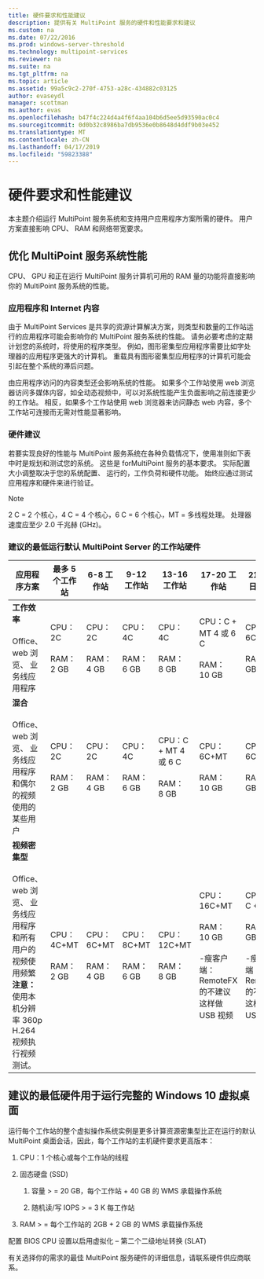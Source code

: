 ```yaml
---
title: 硬件要求和性能建议
description: 提供有关 MultiPoint 服务的硬件和性能要求和建议
ms.custom: na
ms.date: 07/22/2016
ms.prod: windows-server-threshold
ms.technology: multipoint-services
ms.reviewer: na
ms.suite: na
ms.tgt_pltfrm: na
ms.topic: article
ms.assetid: 99a5c9c2-270f-4753-a28c-434882c03125
author: evaseydl
manager: scottman
ms.author: evas
ms.openlocfilehash: b47f4c224d4a4f6f4aa104b6d5ee5d93590ac0c4
ms.sourcegitcommit: 0d0b32c8986ba7db9536e0b8648d4ddf9b03e452
ms.translationtype: MT
ms.contentlocale: zh-CN
ms.lasthandoff: 04/17/2019
ms.locfileid: "59823388"
---
```

# <a name="hardware-requirements-and-performance-recommendations"></a>硬件要求和性能建议
本主题介绍运行 MultiPoint 服务系统和支持用户应用程序方案所需的硬件。 用户方案直接影响 CPU、 RAM 和网络带宽要求。  

## <a name="optimize-multipoint-services-system-performance"></a>优化 MultiPoint 服务系统性能  
CPU、 GPU 和正在运行 MultiPoint 服务计算机可用的 RAM 量的功能将直接影响你的 MultiPoint 服务系统的性能。  
  
### <a name="applications-and-internet-content"></a>应用程序和 Internet 内容  
由于 MultiPoint Services 是共享的资源计算解决方案，则类型和数量的工作站运行的应用程序可能会影响你的 MultiPoint 服务系统的性能。 请务必要考虑的定期计划您的系统时，将使用的程序类型。 例如，图形密集型应用程序需要比如字处理器的应用程序更强大的计算机。 重载具有图形密集型应用程序的计算机可能会引起在整个系统的滞后问题。  
  
由应用程序访问的内容类型还会影响系统的性能。 如果多个工作站使用 web 浏览器访问多媒体内容，如全动态视频中，可以对系统性能产生负面影响之前连接更少的工作站。 相反，如果多个工作站使用 web 浏览器来访问静态 web 内容，多个工作站可连接而无需对性能显著影响。  
  
### <a name="hardware-recommendations"></a>硬件建议  
若要实现良好的性能与 MultiPoint 服务系统在各种负载情况下，使用准则如下表中时是规划和测试您的系统。 这些是 forMultiPoint 服务的基本要求。 实际配置大小调整取决于您的系统配置、 运行的，工作负荷和硬件功能。 始终应通过测试应用程序和硬件来进行验证。  
  
> [!NOTE]  
> 2 C = 2 个核心，4 C = 4 个核心，6 C = 6 个核心，MT = 多线程处理。 处理器速度应至少 2.0 千兆赫 (GHz)。  
  
### <a name="minimum-recommended-hardware-for-running-default-multipoint-server-stations"></a>建议的最低运行默认 MultiPoint Server 的工作站硬件  
  
|应用程序方案|最多 5 个工作站|6-8 工作站|9-12 工作站|13-16 工作站|17-20 工作站|21 至 24 日工作站|  
|------------------------|----------------------|-------------------|------------------|-------------------|-------------------|-----------------|  
|**工作效率**<br /><br />Office、 web 浏览、 业务线应用程序|CPU：2C<br /><br />RAM：2 GB|CPU：2C<br /><br />RAM：4 GB|CPU：4C<br /><br />RAM：6 GB|CPU：4C<br /><br />RAM：8 GB|CPU：C + MT 4 或 6 C<br /><br />RAM：10 GB| CPU：6C+MT<br /><br />RAM：12 GB|
|**混合**<br /><br />Office、 web 浏览、 业务线应用程序和偶尔的视频使用的某些用户|CPU：2C<br /><br />RAM：2 GB|CPU：2C<br /><br />RAM：4 GB|CPU：4C<br /><br />RAM：6 GB|CPU：C + MT 4 或 6 C<br /><br />RAM：8 GB|CPU：6C+MT<br /><br />RAM：10 GB| CPU：6C+MT<br /><br />RAM：12 GB| 
|**视频密集型**<br /><br />Office、 web 浏览、 业务线应用程序和所有用户的视频使用频繁**注意：** 使用本机分辨率 360p H.264 视频执行视频测试。|CPU：4C+MT<br /><br />RAM：2 GB|CPU：6C+MT<br /><br />RAM：4 GB|CPU：8C+MT<br /><br />RAM：6 GB|CPU：12C+MT<br /><br />RAM：8 GB|CPU：16C+MT<br /><br />RAM：10 GB<br /><br />-瘦客户端：RemoteFX<br />的不建议这样做 USB 视频| CPU：20 C + MT<br /><br />RAM：12 GB<br /><br />-瘦客户端：RemoteFX<br />的不建议这样做 USB 视频|   
  
## <a name="minimum-recommended-hardware-for-running-full-windows-10-virtual-desktops"></a>建议的最低硬件用于运行完整的 Windows 10 虚拟桌面  
运行每个工作站的整个虚拟操作系统实例是更多计算资源密集型比正在运行的默认 MultiPoint 桌面会话，因此，每个工作站的主机硬件要求更高版本：  
  
1.  CPU：1 个核心或每个工作站的线程  
  
2.  固态硬盘 (SSD)  
  
    1.  容量 > = 20 GB，每个工作站 + 40 GB 的 WMS 承载操作系统  
  
    2.  随机读/写 IOPS > = 3 K 每工作站  
  
3.  RAM > = 每个工作站的 2GB + 2 GB 的 WMS 承载操作系统  
  
配置 BIOS CPU 设置以启用虚拟化 – 第二个二级地址转换 (SLAT)  
  
有关选择你的需求的最佳 MultiPoint 服务硬件的详细信息，请联系硬件供应商联系。  